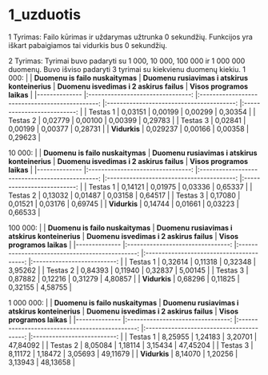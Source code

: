 # 1_uzduotis

1 Tyrimas:
Failo kūrimas ir uždarymas užtrunka 0 sekundžių. Funkcijos yra iškart pabaigiamos tai vidurkis bus 0 sekundžių.

2 Tyrimas:
Tyrimai buvo padaryti su 1 000, 10 000, 100 000 ir 1 000 000 duomenų. Buvo išviso padaryti 3 tyrimai su kiekvienu duomenų kiekiu.
1 000:
|              	| **Duomenu is failo nuskaitymas** 	| **Duomenu rusiavimas i atskirus konteinerius** 	| **Duomenu isvedimas i 2 askirus failus** 	| **Visos programos laikas** 	|
|--------------	|:--------------------------------:	|:----------------------------------------------:	|:----------------------------------------:	|:--------------------------:	|
| Testas 1     	|                          0,03151 	|                                        0,00199 	|                                  0,00299 	|                    0,30354 	|
| Testas 2     	|                          0,02779 	|                                        0,00100 	|                                  0,00399 	|                    0,29783 	|
| Testas 3     	|                          0,02841 	|                                        0,00199 	|                                  0,00377 	|                    0,28731 	|
| **Vidurkis** 	|                         0,029237 	|                                        0,00166 	|                                  0,00358 	|                    0,29623 	|

10 000:
|              	| **Duomenu is failo nuskaitymas** 	| **Duomenu rusiavimas i atskirus konteinerius** 	| **Duomenu isvedimas i 2 askirus failus** 	| **Visos programos laikas** 	|
|--------------	|:--------------------------------:	|:----------------------------------------------:	|:----------------------------------------:	|:--------------------------:	|
| Testas 1     	|                          0,14121 	|                                        0,01975 	|                                  0,03336 	|                    0,65337 	|
| Testas 2     	|                          0,13032 	|                                        0,01487 	|                                  0,03158 	|                    0,64517 	|
| Testas 3     	|                          0,17080 	|                                        0,01521 	|                                  0,03176 	|                    0,69745 	|
| **Vidurkis** 	|                          0,14744 	|                                        0,01661 	|                                  0,03223 	|                    0,66533 	|

100 000:
|              	| **Duomenu is failo nuskaitymas** 	| **Duomenu rusiavimas i atskirus konteinerius** 	| **Duomenu isvedimas i 2 askirus failus** 	| **Visos programos laikas** 	|
|--------------	|:--------------------------------:	|:----------------------------------------------:	|:----------------------------------------:	|:--------------------------:	|
| Testas 1     	|                          0,32614 	|                                        0,11318 	|                                  0,32348 	|                    3,95262 	|
| Testas 2     	|                          0,84393 	|                                        0,11940 	|                                  0,32837 	|                    5,00145 	|
| Testas 3     	|                          0,87882 	|                                        0,12216 	|                                  0,31279 	|                    4,80857 	|
| **Vidurkis** 	|                          0,68296 	|                                        0,11825 	|                                  0,32155 	|                    4,58755 	|

1 000 000:
|              	| **Duomenu is failo nuskaitymas** 	| **Duomenu rusiavimas i atskirus konteinerius** 	| **Duomenu isvedimas i 2 askirus failus** 	| **Visos programos laikas** 	|
|--------------	|:--------------------------------:	|:----------------------------------------------:	|:----------------------------------------:	|:--------------------------:	|
| Testas 1     	|                          8,25955 	|                                        1,24183 	|                                  3,20701 	|                   47,84092 	|
| Testas 2     	|                          8,05084 	|                                        1,18114 	|                                  3,15434 	|                   47,45204 	|
| Testas 3     	|                          8,11172 	|                                        1,18472 	|                                  3,05693 	|                   49,11679 	|
| **Vidurkis** 	|                          8,14070 	|                                        1,20256 	|                                  3,13943 	|                   48,13658 	|
